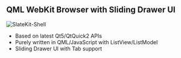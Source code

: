 ## QML WebKit Browser with Sliding Drawer UI 

![SlateKit-Shell](https://raw.github.com/penk/SlateKit/master/Shell/screenshot.png)

- Based on latest Qt5/QtQuick2 APIs 
- Purely written in QML/JavaScript with ListView/ListModel
- Sliding Drawer UI with Tab support 
